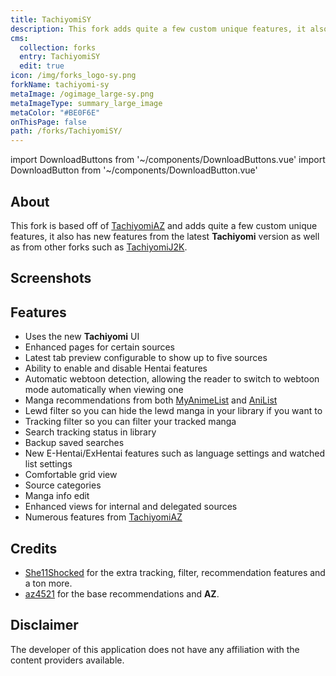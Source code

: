 ```yaml
---
title: TachiyomiSY
description: This fork adds quite a few custom unique features, it also has new features from the latest Tachiyomi version as well as from other forks such as TachiyomiJ2K.
cms:
  collection: forks
  entry: TachiyomiSY
  edit: true
icon: /img/forks_logo-sy.png
forkName: tachiyomi-sy
metaImage: /ogimage_large-sy.png
metaImageType: summary_large_image
metaColor: "#BE0F6E"
onThisPage: false
path: /forks/TachiyomiSY/
---
```


import DownloadButtons from '~/components/DownloadButtons.vue'
import DownloadButton from '~/components/DownloadButton.vue'

<DownloadButtons>
  <DownloadButton fork="sy" title="Stable" />
  <DownloadButton fork="sy" title="Preview" isPreview />
  <DownloadButton fork="sy" title="GitHub" isGithub />
  <template slot="footer">
		<p>
			Requires
			<b>Android 5.0</b>
			or higher.
		</p>
	</template>
</DownloadButtons>

## About
This fork is based off of [TachiyomiAZ](/forks/TachiyomiAZ/) and adds quite a few custom unique features, it also has new features from the latest **Tachiyomi** version as well as from other forks such as [TachiyomiJ2K](/forks/TachiyomiJ2K/).

## Screenshots
<g-image class="zoomable" src="/img/ogimage_large-sy.png" immediate />

## Features
- Uses the new **Tachiyomi** UI
- Enhanced pages for certain sources
- Latest tab preview configurable to show up to five sources
- Ability to enable and disable Hentai features
- Automatic webtoon detection, allowing the reader to switch to webtoon mode automatically when viewing one
- Manga recommendations from both [MyAnimeList](https://myanimelist.net/) and [AniList](https://anilist.co/)
- Lewd filter so you can hide the lewd manga in your library if you want to
- Tracking filter so you can filter your tracked manga
- Search tracking status in library
- Backup saved searches
- New E-Hentai/ExHentai features such as language settings and watched list settings
- Comfortable grid view
- Source categories
- Manga info edit
- Enhanced views for internal and delegated sources
- Numerous features from [TachiyomiAZ](/forks/TachiyomiAZ/)

## Credits
- [She11Shocked](https://github.com/she11sh0cked/) for the extra tracking, filter, recommendation features and a ton more.
- [az4521](https://github.com/az4521) for the base recommendations and **AZ**.

## Disclaimer
The developer of this application does not have any affiliation with the content providers available.
